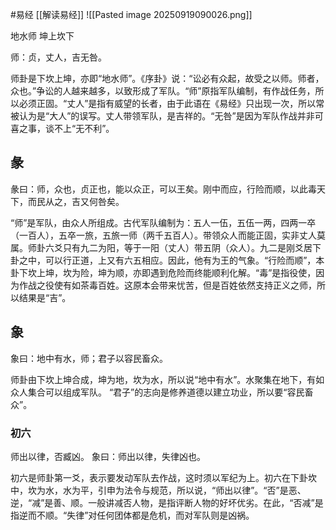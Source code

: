 #易经 [[解读易经]]
![[Pasted image 20250919090026.png]]



地水师  坤上坎下


师：贞，丈人，吉无咎。
 
师卦是下坎上坤，亦即“地水师”。《序卦》说：“讼必有众起，故受之以师。师者，众也。”争讼的人越来越多，以致形成了军队。“师”原指军队编制，有作战任务，所以必须正固。“丈人”是指有威望的长者，由于此语在《易经》只出现一次，所以常被认为是“大人”的误写。丈人带领军队，是吉祥的。“无咎”是因为军队作战并非可喜之事，谈不上“无不利”。



## 彖
彖曰：师，众也，贞正也，能以众正，可以王矣。刚中而应，行险而顺，以此毒天下，而民从之，吉又何咎矣。

“师”是军队，由众人所组成。古代军队编制为：五人一伍，五伍一两，四两一卒（一百人），五卒一旅，五旅一师（两千五百人）。带领众人而能正固，实非丈人莫属。师卦六爻只有九二为阳，等于一阳（丈人）带五阴（众人）。九二是刚爻居下卦之中，可以行正道，上又有六五相应。因此，他有为王的气象。“行险而顺”，本卦下坎上坤，坎为险，坤为顺，亦即遇到危险而终能顺利化解。“毒”是指役使，因为作战之役使有如茶毒百姓。这原本会带来忧苦，但是百姓依然支持正义之师，所以结果是“吉”。


## 象
象曰：地中有水，师；君子以容民畜众。
 
师卦由下坎上坤合成，坤为地，坎为水，所以说“地中有水”。水聚集在地下，有如众人集合可以组成军队。
“君子”的志向是修养道德以建立功业，所以要“容民畜众”。


### 初六
师出以律，否臧凶。
象曰：师出以律，失律凶也。
 
初六是师卦第一爻，表示要发动军队去作战，这时须以军纪为上。初六在下卦坎中，坎为水，水为平，引申为法令与规范，所以说，“师出以律”。“否”是恶、逆，“减”是善、顺。一般讲减否人物，是指评断人物的好坏优劣。在此，“否减”是指逆而不顺。“失律”对任何团体都是危机，而对军队则是凶祸。






























































































